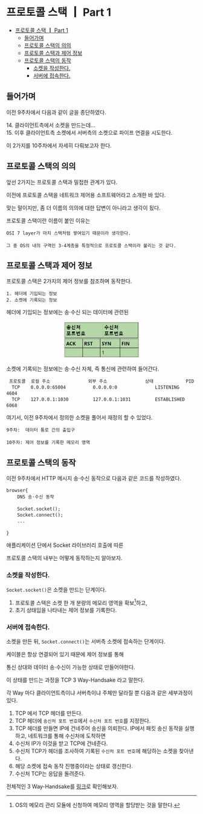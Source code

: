 # 프로토콜 스택 ┃ Part 1

- [프로토콜 스택 ┃ Part 1](#프로토콜-스택--part-1)
  - [들어가며](#들어가며)
  - [프로토콜 스택의 의의](#프로토콜-스택의-의의)
  - [프로토콜 스택과 제어 정보](#프로토콜-스택과-제어-정보)
  - [프로토콜 스택의 동작](#프로토콜-스택의-동작)
    - [소켓을 작성한다.](#소켓을-작성한다)
    - [서버에 접속한다.](#서버에-접속한다)

## 들어가며

이전 9주차에서 다음과 같이 글을 종단하였다.

<dl><dt>
14. 클라이언트측에서 소켓을 만드는데...
<br/>
15. 이후 클라이언트측 소켓에서 서버측의 소켓으로 파이프 연결을 시도한다.
</dt></dl>

이 2가지를 10주차에서 자세히 다뤄보고자 한다.

## 프로토콜 스택의 의의

앞선 2가지는 프로토콜 스택과 밀접한 관계가 있다.

이전에 프로토콜 스택을 네트워크 제어용 소프트웨어라고 소개한 바 있다.

맞는 말이지만, 좀 더 이름의 의의에 대한 답변이 아니라고 생각이 됬다.

프로토콜 스택이란 이름이 붙인 이유는

    OSI 7 layer가 마치 스택처럼 쌓여있기 때문이라 생각한다.

    그 중 OS의 내의 구역인 3-4계층을 특정적으로 프로토콜 스택이라 불리는 것 같다.

## 프로토콜 스택과 제어 정보

프로토콜 스택은 2가지의 제어 정보를 참조하며 동작한다.

    1. 헤더에 기입되는 정보
    2. 소켓에 기록되는 정보

헤더에 기입되는 정보에는 송·수신 되는 데이터에 관련된
            
<center>
<img width="40%" src="assets/tcp-header.jpg">
</center>

소켓에 기록되는 정보에는 송·수신 자체, 즉 통신에 관련하여 들어간다.

```shell
 프로토콜  로컬 주소              외부 주소              상태            PID
  TCP    0.0.0.0:65004          0.0.0.0:0              LISTENING       4604
  TCP    127.0.0.1:1030         127.0.0.1:1031         ESTABLISHED     6068
```

여기서, 이전 9주차에서 정의한 소켓을 풀어서 재정의 할 수 있었다.

    9주차:  데이터 통로 간의 출입구

    10주차: 제어 정보를 기록한 메모리 영역

## 프로토콜 스택의 동작

이전 9주차에서 HTTP 메시지 송·수신 동작으로 다음과 같은 코드를 작성하였다.

```
browser{
    DNS 송·수신 동작

    Socket.socket();  
    Socket.connect(); 
    ...

}
```
애플리케이션 단에서 Socket 라이브러리 호출에 따른 

프로토콜 스택의 내부는 어떻게 동작하는지 알아보자.

### 소켓을 작성한다.

`Socket.socket()`은 소켓을 만드는 단계이다.

1. 프로토콜 스택은 소켓 한 개 분량의 메모리 영역을 확보[^memory-allocate]하고,    
2. 초기 상태임을 나타내는 제어 정보를 기록한다.

[^memory-allocate]: OS의 메모리 관리 모듈에 신청하여 메모리 영역을 할당받는 것을 말한다.

### 서버에 접속한다.

소켓을 만든 뒤, `Socket.connect()`는 서버측 소켓에 접속하는 단계이다.

케이블은 항상 연결되어 있기 때문에 제어 정보를 통해 

통신 상대와 데이터 송·수신이 가능한 상태로 만들어야한다.

이 상태를 만드는 과정을 TCP 3 Way-Handsake 라고 말한다.

각 Way 마다 클라이언트측이냐 서버측이냐 주체만 달라질 뿐 다음과 같은 세부과정이 있다.

1. TCP 에서 TCP 헤더를 만든다.
2. TCP 헤더에 `송신처 포트 번호`에서 `수신처 포트 번호`를 지정한다.
3. TCP 헤더를 만들면 IP에 건네주어 송신을 의뢰한다. 
   IP에서 패킷 송신 동작을 실행하고, 네트워크를 통해 수신처에 도착하면
4. 수신처 IP가 이것을 받고 TCP에 건네준다.
5. 수신처 TCP가 헤더를 조사하여 기록된 `수신처 포트 번호`에 해당하는 소켓을 찾아낸다.
6. 해당 소켓에 접속 동작 진행중이라는 상태로 갱신한다.
7. 수신처 TCP는 응답을 돌려준다.

전체적인 3 Way-Handsake를 [링크](https://slides.com/yongki150/week10/embed)로 확인해보자.
